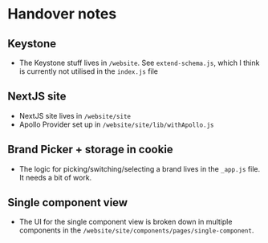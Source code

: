 # Handover notes

## Keystone

- The Keystone stuff lives in `/website`. See `extend-schema.js`, which I think is currently not utilised in the `index.js` file

## NextJS site

- NextJS site lives in `/website/site`
- Apollo Provider set up in `/website/site/lib/withApollo.js`

## Brand Picker + storage in cookie

- The logic for picking/switching/selecting a brand lives in the `_app.js` file. It needs a bit of work.

## Single component view

- The UI for the single component view is broken down in multiple components in the `/website/site/components/pages/single-component`.
